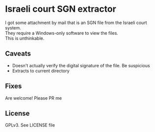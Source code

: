 # Israeli court SGN extractor
I got some attachment by mail that is an SGN file from the Israeli court system.  
They require a Windows-only software to view the files.  
This is unthinkable.  

## Caveats
* Doesn't actually verify the digital signature of the file. Be suspicious
* Extracts to current directory

## Fixes
Are welcome! Please PR me

## License 
GPLv3. See LICENSE file
